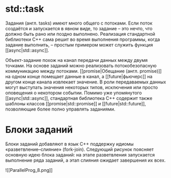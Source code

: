 # std::task

Задания (англ. tasks) имеют много общего с потоками. Если поток создаётся и запускается в явном виде, то задание – это нечто, что должно быть рано или поздно выполнено. Реализация стандартной библиотеки C++ сама решит во время выполнения программы, когда задание выполнить, – простым примером может служить функция [[async|std::async]].

Объект-задание похож на канал передачи данных между двумя точками. На основе заданий можно реализовать потокобезопасную коммуникацию между потоками. [[promise|Обещание (англ. promise)]] на одном конце помещает данные в канал, а [[future|фьючерс]] на другом конце канала извлекает значение. В роли передаваемых данных могут выступать значения некоторых типов, исключения или просто оповещения о некотором событии. Помимо уже упомянутого [[async|std::async]], стандартная библиотека C++ содержит также шаблоны классов [[promise|std::promise]] и [[future|std::future]], позволяющие более полно управлять заданиями.

# Блоки заданий

Блоки заданий добавляют в язык C++ поддержку идиомы «разветвление–слияние» (fork-join). Следующий рисунок поясняет основную идею блока заданий: на этапе разветвления запускается выполнение ряда заданий, а этап слияния ожидает завершения их всех.

![[ParallelProg_8.png]]














